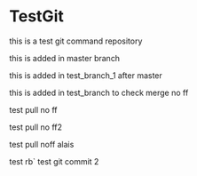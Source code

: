 # TestGit

this is a test git command repository

this is added in master branch

this is added in test_branch_1 after master

this is added in test_branch to check merge no ff

test pull no ff

test pull no ff2

test pull noff alais

 test rb`
test git commit 2

